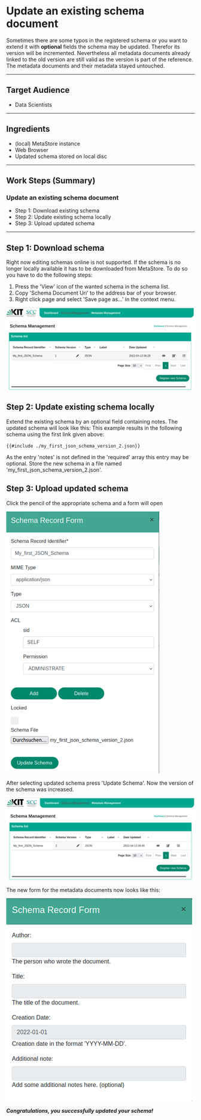 # Update an existing schema document
Sometimes there are some typos in the registered schema or you want to extend
it with **optional** fields the schema may be updated. Therefor its version will
be incremented. Nevertheless all metadata documents already linked to the old
version are still valid as the version is part of the reference. The metadata 
documents and their metadata stayed untouched.

---

## Target Audience

- Data Scientists

---

## Ingredients

- (local) MetaStore instance
- Web Browser
- Updated schema stored on local disc

---

## Work Steps (Summary)


### Update an existing schema document
 * Step 1: Download existing schema
 * Step 2: Update existing schema locally
 * Step 3: Upload updated schema
---

## Step 1: Download schema
Right now editing schemas online is not supported. If the schema is no longer
locally available it has to be downloaded from MetaStore. To do so you have to
do the following steps:
1. Press the 'View' icon of the wanted schema in the schema list.
2. Copy 'Schema Document Uri' to the address bar of your browser.
3. Right click page and select 'Save page as...' in the context menu. 

<div class="centerbox">
    <img src="/images/SchemaManagement_Step3.png" alt="List of Schema Records" style="max-height:50em;" />
</div>



## Step 2: Update existing schema locally
Extend the existing schema by an optional field containing notes. The updated schema
will look like this:
This example results in the following schema using the first link given above:
```
{{#include ./my_first_json_schema_version_2.json}}
```
As the entry 'notes' is not defined in the 'required' array this entry may be 
optional.
Store the new schema in a file named 'my_first_json_schema_version_2.json'.

## Step 3: Upload updated schema
Click the pencil of the appropriate schema and a form will open

<div class="centerbox">
    <img src="/images/SchemaManagement_Step4.png" alt="Update Schema Record Form" style="max-height:50em;" />
</div>

After selecting updated schema press 'Update Schema'. 
Now the version of the schema was increased.

<div class="centerbox">
    <img src="/images/SchemaManagement_Step5.png" alt="Updated Schema List" style="max-height:50em;" />
</div>

The new form for the metadata documents now looks like this:

<div class="centerbox">
    <img src="/images/SchemaManagement_Step6.png" alt="New Schema Record Form" style="max-height:50em;" />
</div>

***Congratulations, you successfully updated your schema!***

